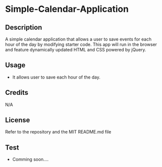 # Simple-Calendar-Application
 
 ## Description
 A simple calendar application that allows a user to save events for each hour of the day by modifying starter code. This app will run in the browser and feature dynamically updated HTML and CSS powered by jQuery.
 
 ## Usage
 * It allows user to save each hour of the day.
 
 ## Credits
 N/A
 
 ## License
 Refer to the repository and the MIT README.md file
 
 ## Test
 * Comming soon....
 
